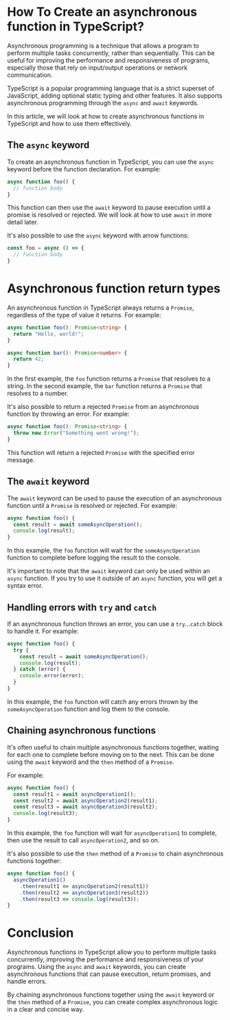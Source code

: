 # How To Create an asynchronous function in TypeScript?

Asynchronous programming is a technique that allows a program to perform multiple tasks concurrently, rather than sequentially. This can be useful for improving the performance and responsiveness of programs, especially those that rely on input/output operations or network communication.

TypeScript is a popular programming language that is a strict superset of JavaScript, adding optional static typing and other features. It also supports asynchronous programming through the `async` and `await` keywords.

In this article, we will look at how to create asynchronous functions in TypeScript and how to use them effectively.

## **The** `async` keyword

To create an asynchronous function in TypeScript, you can use the `async` keyword before the function declaration. For example:

```typescript
async function foo() {
  // function body
}
```

This function can then use the `await` keyword to pause execution until a promise is resolved or rejected. We will look at how to use `await` in more detail later.

It's also possible to use the `async` keyword with arrow functions:

```typescript
const foo = async () => {
  // function body
}
```

# **Asynchronous function return types**

An asynchronous function in TypeScript always returns a `Promise`, regardless of the type of value it returns. For example:

```typescript
async function foo(): Promise<string> {
  return "Hello, world!";
}

async function bar(): Promise<number> {
  return 42;
}
```

In the first example, the `foo` function returns a `Promise` that resolves to a string. In the second example, the `bar` function returns a `Promise` that resolves to a number.

It's also possible to return a rejected `Promise` from an asynchronous function by throwing an error. For example:

```typescript
async function foo(): Promise<string> {
  throw new Error("Something went wrong!");
}
```

This function will return a rejected `Promise` with the specified error message.

## **The** `await` keyword

The `await` keyword can be used to pause the execution of an asynchronous function until a `Promise` is resolved or rejected. For example:

```typescript
async function foo() {
  const result = await someAsyncOperation();
  console.log(result);
}
```

In this example, the `foo` function will wait for the `someAsyncOperation` function to complete before logging the result to the console.

It's important to note that the `await` keyword can only be used within an `async` function. If you try to use it outside of an `async` function, you will get a syntax error.

## **Handling errors with** `try` and `catch`

If an asynchronous function throws an error, you can use a `try`...`catch` block to handle it. For example:

```typescript
async function foo() {
  try {
    const result = await someAsyncOperation();
    console.log(result);
  } catch (error) {
    console.error(error);
  }
}
```

In this example, the `foo` function will catch any errors thrown by the `someAsyncOperation` function and log them to the console.

## **Chaining asynchronous functions**

It's often useful to chain multiple asynchronous functions together, waiting for each one to complete before moving on to the next. This can be done using the `await` keyword and the `then` method of a `Promise`.

For example:

```typescript
async function foo() {
  const result1 = await asyncOperation1();
  const result2 = await asyncOperation2(result1);
  const result3 = await asyncOperation3(result2);
  console.log(result3);
}
```

In this example, the `foo` function will wait for `asyncOperation1` to complete, then use the result to call `asyncOperation2`, and so on.

It's also possible to use the `then` method of a `Promise` to chain asynchronous functions together:

```typescript
async function foo() {
  asyncOperation1()
    .then(result1 => asyncOperation2(result1))
    .then(result2 => asyncOperation3(result2))
    .then(result3 => console.log(result3));
}
```

# **Conclusion**

Asynchronous functions in TypeScript allow you to perform multiple tasks concurrently, improving the performance and responsiveness of your programs. Using the `async` and `await` keywords, you can create asynchronous functions that can pause execution, return promises, and handle errors.

By chaining asynchronous functions together using the `await` keyword or the `then` method of a `Promise`, you can create complex asynchronous logic in a clear and concise way.